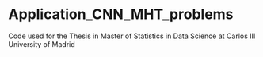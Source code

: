 # Application_CNN_MHT_problems
Code used for the Thesis in Master of Statistics in Data Science at Carlos III University of Madrid
